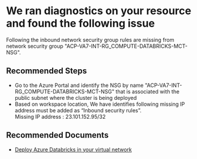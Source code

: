 <properties
    pageTitle="Databricks missing inbound/outbound NSG rules"
    description="DatabrickMissingNetworkSecurityGroupRules"
    infoBubbleText="The following Network Security rules/IP(s) are missing. Inbound Missing Ip Address : {MissingIp}. Outboung Missing Ip Address : {MissingIp}."
    service="microsoft.databricks"
    resource="workspaces"
    authors="nsarang"
    ms.author="nsarang"   
    displayOrder=""
    articleId="Databricks_VNET_MissingNSGRules"
    diagnosticScenario="DatabricksMissingNSGConfigurationInsight"
    selfHelpType="rca"
    supportTopicIds="32677681, 32677679, 32677670, 32677735, 32677711, 32677672, 32677650, 32677676, 32677675"
    resourceTags=""
    productPesIds="16432"
    cloudEnvironments="public"
/>

# We ran diagnostics on your resource and found the following issue

Following the inbound network security group rules are missing from network security group <!--$NetworkSecurityGroup-->"ACP-VA7-INT-RG_COMPUTE-DATABRICKS-MCT-NSG"<!--/$NetworkSecurityGroup-->.

## **Recommended Steps**

* Go to the Azure Portal and identify the NSG by name "ACP-VA7-INT-RG_COMPUTE-DATABRICKS-MCT-NSG" that is associated with the public subnet where the cluster is being deployed
* Based on workspace location, We have identifies following missing IP address must be added as “Inbound security rules”. <br/>
Missing IP address : <!--$MissingIp-->23.101.152.95/32 <!--/$MissingIp-->

## **Recommended Documents**

* [Deploy Azure Databricks in your virtual network](https://docs.microsoft.com/en-us/azure/azure-databricks/vnet-injection)

